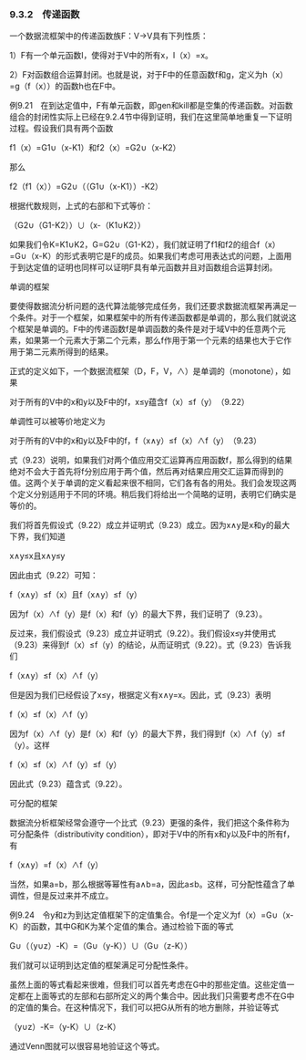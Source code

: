 ### 9.3.2　传递函数

一个数据流框架中的传递函数族F：V→V具有下列性质：

1）F有一个单元函数I，使得对于V中的所有x，I（x）=x。

2）F对函数组合运算封闭。也就是说，对于F中的任意函数f和g，定义为h（x）=g（f（x））的函数h也在F中。

例9.21　在到达定值中，F有单元函数，即gen和kill都是空集的传递函数。对函数组合的封闭性实际上已经在9.2.4节中得到证明，我们在这里简单地重复一下证明过程。假设我们具有两个函数

f1（x）=G1∪（x-K1）和f2（x）=G2∪（x-K2）

那么

f2（f1（x））=G2∪（（G1∪（x-K1））-K2）

根据代数规则，上式的右部和下式等价：

（G2∪（G1-K2））∪（x-（K1∪K2））

如果我们令K=K1∪K2，G=G2∪（G1-K2），我们就证明了f1和f2的组合f（x）=G∪（x-K）的形式表明它是F的成员。如果我们考虑可用表达式的问题，上面用于到达定值的证明也同样可以证明F具有单元函数并且对函数组合运算封闭。

单调的框架

要使得数据流分析问题的迭代算法能够完成任务，我们还要求数据流框架再满足一个条件。对于一个框架，如果框架中的所有传递函数都是单调的，那么我们就说这个框架是单调的。F中的传递函数f是单调函数的条件是对于域V中的任意两个元素，如果第一个元素大于第二个元素，那么f作用于第一个元素的结果也大于它作用于第二元素所得到的结果。

正式的定义如下，一个数据流框架（D，F，V，∧）是单调的（monotone），如果

对于所有的V中的x和y以及F中的f，x≤y蕴含f（x）≤f（y）　（9.22）

单调性可以被等价地定义为

对于所有的V中的x和y以及F中的f，f（x∧y）≤f（x）∧f（y）　（9.23）

式（9.23）说明，如果我们对两个值应用交汇运算再应用函数f，那么得到的结果绝对不会大于首先将f分别应用于两个值，然后再对结果应用交汇运算而得到的值。这两个关于单调的定义看起来很不相同，它们各有各的用处。我们会发现这两个定义分别适用于不同的环境。稍后我们将给出一个简略的证明，表明它们确实是等价的。

我们将首先假设式（9.22）成立并证明式（9.23）成立。因为x∧y是x和y的最大下界，我们知道

x∧y≤x且x∧y≤y

因此由式（9.22）可知：

f（x∧y）≤f（x）且f（x∧y）≤f（y）

因为f（x）∧f（y）是f（x）和f（y）的最大下界，我们证明了（9.23）。

反过来，我们假设式（9.23）成立并证明式（9.22）。我们假设x≤y并使用式（9.23）来得到f（x）≤f（y）的结论，从而证明式（9.22）。式（9.23）告诉我们

f（x∧y）≤f（x）∧f（y）

但是因为我们已经假设了x≤y，根据定义有x∧y=x。因此，式（9.23）表明

f（x）≤f（x）∧f（y）

因为f（x）∧f（y）是f（x）和f（y）的最大下界，我们得到f（x）∧f（y）≤f（y）。这样

f（x）≤f（x）∧f（y）≤f（y）

因此式（9.23）蕴含式（9.22）。

可分配的框架

数据流分析框架经常会遵守一个比式（9.23）更强的条件，我们把这个条件称为可分配条件（distributivity condition），即对于V中的所有x和y以及F中的所有f，有

f（x∧y）=f（x）∧f（y）

当然，如果a=b，那么根据等幂性有a∧b=a，因此a≤b。这样，可分配性蕴含了单调性，但是反过来并不成立。

例9.24　令y和z为到达定值框架下的定值集合。令f是一个定义为f（x）=G∪（x-K）的函数，其中G和K为某个定值的集合。通过检验下面的等式

G∪（（y∪z）-K）=（G∪（y-K））∪（G∪（z-K））

我们就可以证明到达定值的框架满足可分配性条件。

虽然上面的等式看起来很难，但我们可以首先考虑在G中的那些定值。这些定值一定都在上面等式的左部和右部所定义的两个集合中。因此我们只需要考虑不在G中的定值的集合。在这种情况下，我们可以把G从所有的地方删除，并验证等式

（y∪z）-K=（y-K）∪（z-K）

通过Venn图就可以很容易地验证这个等式。